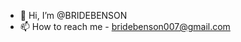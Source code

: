 - 👋 Hi, I’m @BRIDEBENSON
- 📫 How to reach me - bridebenson007@gmail.com

<!---
BRIDEBENSON/BRIDEBENSON is a ✨ special ✨ repository because its `README.md` (this file) appears on your GitHub profile.
You can click the Preview link to take a look at your changes.
--->
